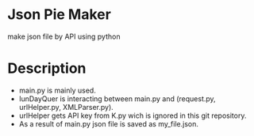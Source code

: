 # Json Pie Maker
make json file by API using python

# Description
* main.py is mainly used.  
* lunDayQuer is interacting between main.py and (request.py, urlHelper.py, XMLParser.py).  
* urlHelper gets API key from K.py wich is ignored in this git repository.  
* As a result of  main.py json file is saved as my_file.json.  
